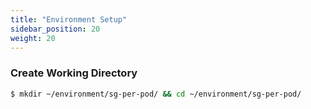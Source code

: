 ```yaml
---
title: "Environment Setup"
sidebar_position: 20
weight: 20
---
```


### Create Working Directory

```bash
$ mkdir ~/environment/sg-per-pod/ && cd ~/environment/sg-per-pod/
```
